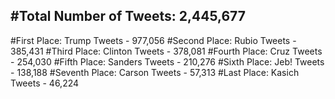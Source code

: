 #Total Number of Tweets: 2,445,677 
---
#First Place: Trump Tweets - 977,056
#Second Place: Rubio Tweets - 385,431
#Third Place: Clinton Tweets - 378,081
#Fourth Place: Cruz Tweets - 254,030
#Fifth Place: Sanders Tweets - 210,276
#Sixth Place: Jeb! Tweets - 138,188
#Seventh Place: Carson Tweets - 57,313
#Last Place: Kasich Tweets - 46,224
